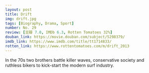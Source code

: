 ```yaml
---
layout: post 
title: Drift
img: drift.jpg
tags: [Biography, Drama, Sport]
number: No. 29
review: [豆瓣 7.0, IMDb 6.3, Rotten Tomatoes 32%]
douban_link: https://movie.douban.com/subject/5298379/
imdb_link: https://www.imdb.com/title/tt1714833/
rotten_link: https://www.rottentomatoes.com/m/drift_2013
---
```


In the 70s two brothers battle killer waves, conservative society and ruthless bikers to kick-start the modern surf industry.